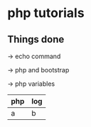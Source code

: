 # php tutorials
## Things done
-> echo command

-> php and bootstrap

-> php variables

|php|log|
----|----
| a | b | 
